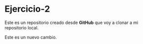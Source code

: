 # Ejercicio-2

Este es un repositorio creado desde **GitHub** que voy a clonar a mi repositorio local.

Este es un nuevo cambio.